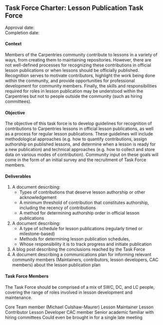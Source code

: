 ## Task Force Charter: Lesson Publication Task Force

Approval date: <br>
Completion date:

#### Context

Members of the Carpentries community contribute to lessons in a variety of ways, from creating them to maintaining repositories. However, there are not well-defined processes for recognizing these contributions in official lesson publications or when lessons should be officially published. Recognition serves to motivate contributors, highlight the work being done within the community, and provide opportunities for professional development for community members. Finally, the skills and responsibilities required for roles in lesson publication may be understood within the Carpentries but not to people outside the community (such as hiring committees).

#### Objective

The objective of this task force is to develop guidelines for recognition of contributions to Carpentries lessons in official lesson publications, as well as a process for regular lesson publications. These guidelines will include methodological approaches (e.g. how to quantify contributions, assign authorship on published lessons, and determine when a lesson is ready for a new publication) and technical approaches (e.g. how to collect and store data on various modes of contribution). Community input on these goals will come in the form of an initial survey and the recruitment of Task Force members.

#### Deliverables

1. A document describing:
	- Types of contributions that deserve lesson authorship or other acknowledgement
	- A minimum threshold of contribution that constitutes authorship, including the recency of contributions
	- A method for determining authorship order in official lesson publications
2. A document describing:
	- A type of schedule for lesson publications (regularly timed or milestone-based)
	- Methods for determining lesson publication schedules, 
	- Whose responsibility it is to track progress and initiate publication
3. A blog post describing the conclusions reached by the Task Force
4. A document describing a communications plan for informing relevant community members (Maintainers, contributors, lesson developers, CAC members) about the lesson publication plan

#### Task Force Members

The Task Force should be comprised of a mix of SWC, DC, and LC people, covering the range of roles involved in lesson development and maintenance.

Core Team member (Michael Culshaw-Maurer)
Lesson Maintainer
Lesson Contributor
Lesson Developer
CAC member
Senior academic familiar with hiring committees
Could even be brought in for a single late meeting

